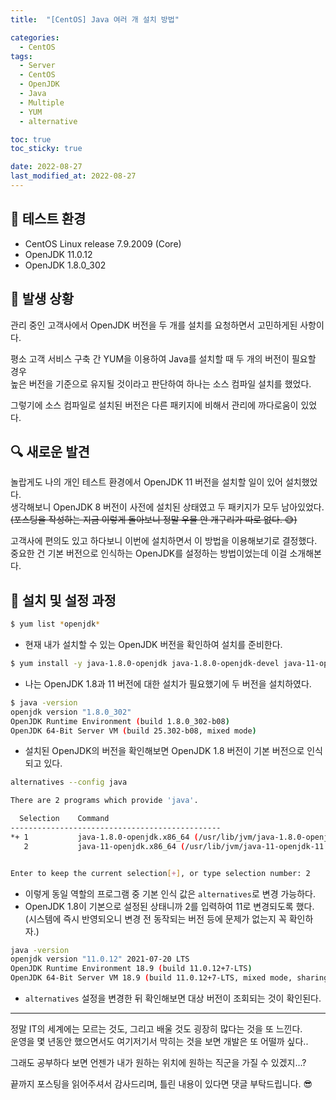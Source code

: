 ```yaml
---
title:  "[CentOS] Java 여러 개 설치 방법" 

categories:
  - CentOS
tags:
  - Server
  - CentOS
  - OpenJDK
  - Java
  - Multiple
  - YUM
  - alternative

toc: true
toc_sticky: true

date: 2022-08-27
last_modified_at: 2022-08-27
---
```


## 🎇 테스트 환경
- CentOS Linux release 7.9.2009 (Core)
- OpenJDK 11.0.12
- OpenJDK 1.8.0_302

## 🤔 발생 상황
관리 중인 고객사에서 OpenJDK 버전을 두 개를 설치를 요청하면서 고민하게된 사항이다.

평소 고객 서비스 구축 간 YUM을 이용하여 Java를 설치할 때 두 개의 버전이 필요할 경우   
높은 버전을 기준으로 유지될 것이라고 판단하여 하나는 소스 컴파일 설치를 했었다.  

그렇기에 소스 컴파일로 설치된 버전은 다른 패키지에 비해서 관리에 까다로움이 있었다.

## 🔍 새로운 발견
놀랍게도 나의 개인 테스트 환경에서 OpenJDK 11 버전을 설치할 일이 있어 설치했었다.  
생각해보니 OpenJDK 8 버전이 사전에 설치된 상태였고 두 패키지가 모두 남아있었다.  
~~(포스팅을 작성하는 지금 이렇게 돌아보니 정말 우물 안 개구리가 따로 없다. 😅)~~

고객사에 편의도 있고 하다보니 이번에 설치하면서 이 방법을 이용해보기로 결정했다.  
중요한 건 기본 버전으로 인식하는 OpenJDK를 설정하는 방법이었는데 이걸 소개해본다.

## 🔧 설치 및 설정 과정

```bash
$ yum list *openjdk*
```
- 현재 내가 설치할 수 있는 OpenJDK 버전을 확인하여 설치를 준비한다.

```bash
$ yum install -y java-1.8.0-openjdk java-1.8.0-openjdk-devel java-11-openjdk java-11-openjdk-devel
```
- 나는 OpenJDK 1.8과 11 버전에 대한 설치가 필요했기에 두 버전을 설치하였다.

```bash
$ java -version
openjdk version "1.8.0_302"
OpenJDK Runtime Environment (build 1.8.0_302-b08)
OpenJDK 64-Bit Server VM (build 25.302-b08, mixed mode)
```
- 설치된 OpenJDK의 버전을 확인해보면 OpenJDK 1.8 버전이 기본 버전으로 인식되고 있다.

```bash
alternatives --config java

There are 2 programs which provide 'java'.

  Selection    Command
-----------------------------------------------
*+ 1           java-1.8.0-openjdk.x86_64 (/usr/lib/jvm/java-1.8.0-openjdk-1.8.0.302.b08-0.el7_9.x86_64/jre/bin/java)
   2           java-11-openjdk.x86_64 (/usr/lib/jvm/java-11-openjdk-11.0.12.0.7-0.el7_9.x86_64/bin/java)


Enter to keep the current selection[+], or type selection number: 2
```
- 이렇게 동일 역할의 프로그램 중 기본 인식 값은 `alternatives`로 변경 가능하다.
- OpenJDK 1.8이 기본으로 설정된 상태니까 2를 입력하여 11로 변경되도록 했다.  
(시스템에 즉시 반영되오니 변경 전 동작되는 버전 등에 문제가 없는지 꼭 확인하자.)

```bash
java -version
openjdk version "11.0.12" 2021-07-20 LTS
OpenJDK Runtime Environment 18.9 (build 11.0.12+7-LTS)
OpenJDK 64-Bit Server VM 18.9 (build 11.0.12+7-LTS, mixed mode, sharing)
```
- `alternatives` 설정을 변경한 뒤 확인해보면 대상 버전이 조회되는 것이 확인된다.

---

정말 IT의 세계에는 모르는 것도, 그리고 배울 것도 굉장히 많다는 것을 또 느낀다.  
운영을 몇 년동안 했으면서도 여기저기서 막히는 것을 보면 개발은 또 어떨까 싶다..

그래도 공부하다 보면 언젠가 내가 원하는 위치에 원하는 직군을 가질 수 있겠지...?

끝까지 포스팅을 읽어주셔서 감사드리며, 틀린 내용이 있다면 댓글 부탁드립니다. 😎
